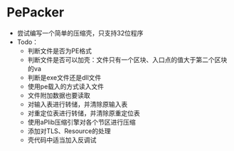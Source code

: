# PePacker
- 尝试编写一个简单的压缩壳，只支持32位程序
- Todo：
  - 判断文件是否为PE格式
  - 判断文件是否可以加壳：文件只有一个区块、入口点的值大于第二个区块的va
  - 判断是exe文件还是dll文件
  - 使用pe载入的方式读入文件
  - 文件附加数据也要读取
  - 对输入表进行转储，并清除原输入表
  - 对重定位表进行转储，并清除原重定位表
  - 使用aPlib压缩引擎对各个节区进行压缩
  - 添加对TLS、Resource的处理
  - 壳代码中适当加入反调试
